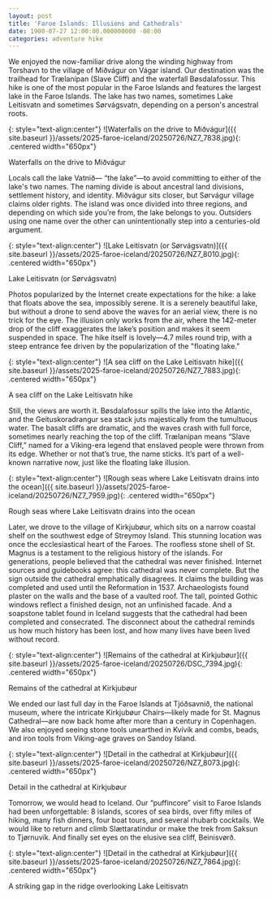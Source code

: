 ```yaml
---
layout: post
title: 'Faroe Islands: Illusions and Cathedrals'
date: 1900-07-27 12:00:00.000000000 -08:00
categories: adventure hike
---
```

<link rel="stylesheet" href="{{ site.baseurl }}/post-styles.css">

We enjoyed the now-familiar drive along the winding highway from Torshavn to the village of Miðvágur on Vágar island. Our destination was the trailhead for Trælanípan (Slave Cliff) and the waterfall Bøsdalafossur. This hike is one of the most popular in the Faroe Islands and features the largest lake in the Faroe Islands. The lake has two names, sometimes Lake Leitisvatn and sometimes Sørvágsvatn, depending on a person's ancestral roots.

{: style="text-align:center"}
![Waterfalls on the drive to Miðvágur]({{ site.baseurl }}/assets/2025-faroe-iceland/20250726/NZ7_7838.jpg){: .centered width="650px"}
<div class="descriptioninline">Waterfalls on the drive to Miðvágur</div>

Locals call the lake Vatnið— “the lake”—to avoid committing to either of the lake's two names. The naming divide is about ancestral land divisions, settlement history, and identity. Miðvágur sits closer, but Sørvágur village claims older rights. The island was once divided into three regions, and depending on which side you’re from, the lake belongs to you. Outsiders using one name over the other can unintentionally step into a centuries-old argument. 

{: style="text-align:center"}
![Lake Leitisvatn (or Sørvágsvatn)]({{ site.baseurl }}/assets/2025-faroe-iceland/20250726/NZ7_8010.jpg){: .centered width="650px"}
<div class="descriptioninline">Lake Leitisvatn (or Sørvágsvatn)</div>

Photos popularized by the Internet create expectations for the hike: a lake that floats above the sea, impossibly serene. It is a serenely beautiful lake, but without a drone to send above the waves for an aerial view, there is no trick for the eye. The illusion only works from the air, where the 142-meter drop of the cliff exaggerates the lake’s position and makes it seem suspended in space. The hike itself is lovely—4.7 miles round trip, with a steep entrance fee driven by the popularization of the "floating lake." 

{: style="text-align:center"}
![A sea cliff on the Lake Leitisvatn hike]({{ site.baseurl }}/assets/2025-faroe-iceland/20250726/NZ7_7883.jpg){: .centered width="650px"}
<div class="descriptioninline">A sea cliff on the Lake Leitisvatn hike</div>


Still, the views are worth it. Bøsdalafossur spills the lake into the Atlantic, and the Geituskoradrangur sea stack juts majestically from the tumultuous water. The basalt cliffs are dramatic, and the waves crash with full force, sometimes nearly reaching the top of the cliff. Trælanípan means “Slave Cliff,” named for a Viking-era legend that enslaved people were thrown from its edge. Whether or not that’s true, the name sticks. It’s part of a well-known narrative now, just like the floating lake illusion. 

{: style="text-align:center"}
![Rough seas where Lake Leitisvatn drains into the ocean]({{ site.baseurl }}/assets/2025-faroe-iceland/20250726/NZ7_7959.jpg){: .centered width="650px"}
<div class="descriptioninline">Rough seas where Lake Leitisvatn drains into the ocean</div>

Later, we drove to the village of Kirkjubøur, which sits on a narrow coastal shelf on the southwest edge of Streymoy Island. This stunning location was once the ecclesiastical heart of the Faroes. The roofless stone shell of St. Magnus is a testament to the religious history of the islands. For generations, people believed that the cathedral was never finished. Internet sources and guidebooks agree: this cathedral was never complete. But the sign outside the cathedral emphatically disagrees. It claims the building was completed and used until the Reformation in 1537. Archaeologists found plaster on the walls and the base of a vaulted roof. The tall, pointed Gothic windows reflect a finished design, not an unfinished facade. And a soapstone tablet found in Iceland suggests that the cathedral had been completed and consecrated. The disconnect about the cathedral reminds us how much history has been lost, and how many lives have been lived without record.  

{: style="text-align:center"}
![Remains of the cathedral at Kirkjubøur]({{ site.baseurl }}/assets/2025-faroe-iceland/20250726/DSC_7394.jpg){: .centered width="650px"}
<div class="descriptioninline">Remains of the cathedral at Kirkjubøur</div>

We ended our last full day in the Faroe Islands at Tjóðsavnið, the national museum, where the intricate Kirkjubøur Chairs—likely made for St. Magnus Cathedral—are now back home after more than a century in Copenhagen. We also enjoyed seeing stone tools unearthed in Kvívík and combs, beads, and iron tools from Viking-age graves on Sandoy Island. 

{: style="text-align:center"}
![Detail in the cathedral at Kirkjubøur]({{ site.baseurl }}/assets/2025-faroe-iceland/20250726/NZ7_8073.jpg){: .centered width="650px"}
<div class="descriptioninline">Detail in the cathedral at Kirkjubøur</div>

Tomorrow, we would head to Iceland. Our “puffincore” visit to Faroe Islands had been unforgettable: 8 islands, scores of sea birds, over fifty miles of hiking, many fish dinners, four boat tours, and several rhubarb cocktails. We would like to return and climb Slættaratindur or make the trek from Saksun to Tjørnuvík. And finally set eyes on the elusive sea cliff, Beinisvørð. 

{: style="text-align:center"}
![Detail in the cathedral at Kirkjubøur]({{ site.baseurl }}/assets/2025-faroe-iceland/20250726/NZ7_7864.jpg){: .centered width="650px"}
<div class="descriptioninline">A striking gap in the ridge overlooking Lake Leitisvatn</div>
